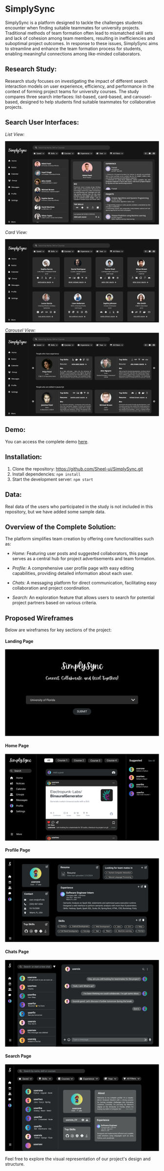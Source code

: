 # SimplySync

SimplySync is a platform designed to tackle the challenges students encounter when finding suitable teammates for university projects. Traditional methods of team formation often lead to mismatched skill sets and lack of cohesion among team members, resulting in inefficiencies and suboptimal project outcomes. In response to these issues, SimplySync aims to streamline and enhance the team formation process for students, enabling meaningful connections among like-minded collaborators.

## Research Study:
Research study focuses on investigating the impact of different search interaction models on user experience, efficiency, and performance in the context of forming project teams for university courses. The study compares three search interfaces: list-based, card-based, and carousel-based, designed to help students find suitable teammates for collaborative projects.

## Search User Interfaces:
  *List View:*

  ![Search Page Wireframe](./wireframes/list-view.png)
 
  *Card View:*

  ![Search Page Wireframe](./wireframes/card-view.png)
  
  *Carousel View:*
  ![Search Page Wireframe](./wireframes/carousel-view.png)

## Demo: 
You can access the complete demo [here](https://drive.google.com/file/d/18NIxru5YE-B8uP2l3li9aTtzWWfyOzBM/view?usp=drive_link).

## Installation:
1. Clone the repository: https://github.com/Sheel-ui/SimplySync.git
2. Install dependencies: ```npm install```
3. Start the development server: ```npm start```

## Data:
Real data of the users who participated in the study is not included in this repository, but we have added some sample data.

## Overview of the Complete Solution:

The platform simplifies team creation by offering core functionalities such as:

- *Home:* Featuring user posts and suggested collaborators, this page serves as a central hub for project advertisements and team formation.

- *Profile:* A comprehensive user profile page with easy editing capabilities, providing detailed information about each user.

- *Chats:* A messaging platform for direct communication, facilitating easy collaboration and project coordination.

- *Search:* An exploration feature that allows users to search for potential project partners based on various criteria.

## Proposed Wireframes

Below are wireframes for key sections of the project:

#### Landing Page

![Landing Page Wireframe](./wireframes/landing.png)

#### Home Page

![Home Page Wireframe](./wireframes/home.png)

#### Profile Page

![Profile Page Wireframe](./wireframes/profile.png)

#### Chats Page

![Chats Page Wireframe](./wireframes/chat.png)

#### Search Page

![Search Page Wireframe](./wireframes/search.png)

Feel free to explore the visual representation of our project's design and structure.